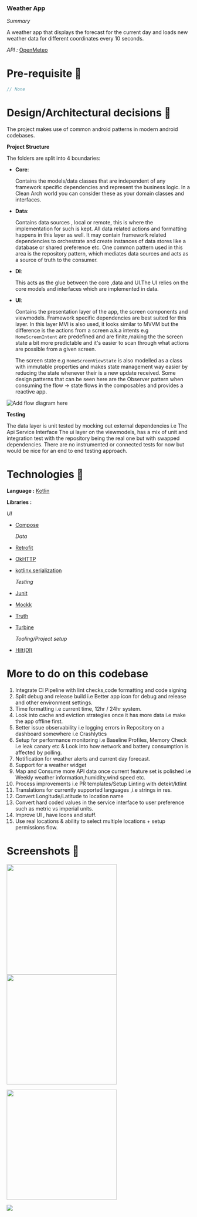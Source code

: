 ### Weather App

*Summary*

A weather app that displays the forecast for the current day and loads new weather data for
different coordinates every 10 seconds.

*API :* [OpenMeteo](https://open-meteo.com/)

# Pre-requisite 📝

```kotlin
// None
```

# Design/Architectural decisions 📐

The project makes use of common android patterns in modern android codebases.

**Project Structure**

The folders are split into 4 boundaries:

- **Core**:

  Contains the models/data classes that are independent of any framework specific dependencies and
  represent the business logic.
  In a Clean Arch world you can consider these as your domain classes and interfaces.

- **Data**:

  Contains data sources , local or remote, this is where the implementation for such is kept. All
  data related actions and formatting happens in this layer as well.
  It may contain framework related dependencies to orchestrate and create instances of data stores
  like a database or shared preference etc.
  One common pattern used in this area is the repository pattern, which mediates data sources and
  acts as a source of truth to the consumer.

- **DI**:

  This acts as the glue between the core ,data and UI.The UI relies on the core models and
  interfaces which are implemented in data.

- **UI**:

  Contains the presentation layer of the app, the screen components and viewmodels. Framework
  specific dependencies are best suited for this layer.
  In this layer MVI is also used, it looks similar to MVVM but the difference is the actions from a
  screen a.k.a intents e.g ```HomeScreenIntent``` are predefined and are finite,making the
  the screen state a bit more predictable and it's easier to scan through what actions are possible
  from a given screen.

  The screen state e.g ```HomeScreenViewState``` is also modelled as a class with immutable
  properties and makes state management way easier by reducing the state whenever their is a new
  update received.
  Some design patterns that can be seen here are the Observer pattern when consuming the flow ->
  state flows in the composables and provides a reactive app.

![Add flow diagram here](/docs/MVI.png)

**Testing**

The data layer is unit tested by mocking out external dependencies i.e The Api Service Interface
The ui layer on the viewmodels, has a mix of unit and integration test with the repository being the
real one but with swapped dependencies.
There are no instrumented or connected tests for now but would be nice for an end to end testing approach.

# Technologies 🔨

**Language :** [Kotlin](https://github.com/JetBrains/kotlin)

**Libraries :**

  *UI*

- [Compose](https://developer.android.com/jetpack/compose)

  *Data*
- [Retrofit](https://square.github.io/retrofit/)
- [OkHTTP](https://square.github.io/okhttp/)
- [kotlinx.serialization](https://kotlinlang.org/docs/serialization.html)

  *Testing*
- [Junit](https://junit.org/junit4/)
- [Mockk](https://mockk.io/)
- [Truth](https://truth.dev/)
- [Turbine](https://github.com/cashapp/turbine)

  *Tooling/Project setup*
- [Hilt(DI)](https://developer.android.com/training/dependency-injection/hilt-android)

# More to do on this codebase

1. Integrate CI Pipeline with lint checks,code formatting and code signing
2. Split debug and release build i.e Better app icon for debug and release and other environment
   settings.
3. Time formatting i.e current time, 12hr / 24hr system.
4. Look into cache and eviction strategies once it has more data i.e make the app offline first.
5. Better issue observability i.e logging errors in Repository on a dashboard somewhere i.e
   Crashlytics
6. Setup for performance monitoring i.e Baseline Profiles, Memory Check i.e leak canary etc & Look into how network and battery consumption is affected by polling.
7. Notification for weather alerts and current day forecast.
8. Support for a weather widget
9. Map and Consume more API data once current feature set is polished i.e Weekly weather
   information,humidity,wind speed etc.
10. Process improvements i.e PR templates/Setup Linting with detekt/ktlint
11. Translations for currently supported languages ,i.e strings in res.
12. Convert Longitude/Latitude to location name
13. Convert hard coded values in the service interface to user preference such as metric vs imperial units.
14. Improve UI , have Icons and stuff.
15. Use real locations & ability to select multiple locations + setup permissions flow.

# Screenshots 📱

<img src="/docs/screenshots/ss1.png" width="300px"> <img src="/docs/screenshots/ss2.png" width="300px">


<img src="/docs/screenshots/error.png" width="300px">

![](https://media.giphy.com/media/hWvk9iUU4uBBeyBq0k/giphy.gif)


